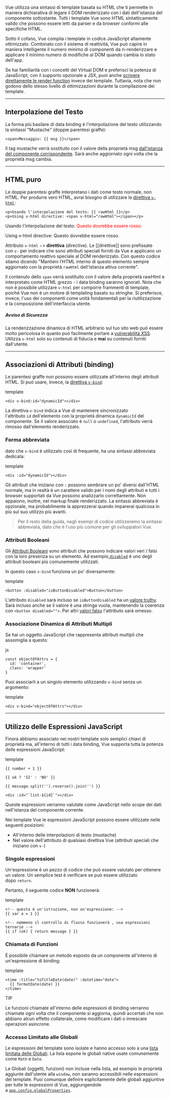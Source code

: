 Vue utilizza una sintassi di template basata su HTML che ti permette in maniera dichiarativa di legare il DOM renderizzato con i dati dell'istanza del componente sottostante. Tutti i template Vue sono HTML sintatticamente valido che possono essere letti da parser e da browser conformi alle specifiche HTML.

Sotto il cofano, Vue compila i template in codice JavaScript altamente ottimizzato. Combinato con il sistema di reattività, Vue può capire in maniera intelligente il numero minimo di componenti da ri-renderizzare e applicare il minimo numero di modifiche al DOM quando cambia lo stato dell'app.

Se hai familiarità con i concetti del Virtual DOM e preferisci la potenza di JavaScript, con il supporto opzionale a JSX, puoi anche [scrivere direttamente le render function](https://it.vuejs.org/guide/extras/render-function.html) invece dei template. Tuttavia, nota che non godono dello stesso livello di ottimizzazioni durante la compilazione dei template.

---
## Interpolazione del Testo

La forma più basilare di data binding è l'interpolazione del testo utilizzando la sintassi "Mustache" (doppie parentesi graffe):



``` template
<span>Messaggio: {{ msg }}</span>
```

Il tag mustache verrà sostituito con il valore della proprietà msg [dall'istanza del componente corrispondente](https://it.vuejs.org/guide/essentials/reactivity-fundamentals.html#declaring-reactive-state). Sarà anche aggiornato ogni volta che la proprietà msg cambia.

---
## HTML puro[​](https://it.vuejs.org/guide/essentials/template-syntax.html#raw-html)

Le doppie parentesi graffe interpretano i dati come testo normale, non HTML. Per produrre vero HTML, avrai bisogno di utilizzare la [direttiva `v-html`](https://it.vuejs.org/api/built-in-directives.html#v-html):


``` template
<p>Usando l'interpolazione del testo: {{ rawHtml }}</p>
<p>Using v-html directive: <span v-html="rawHtml"></span></p>
```

Usando l'interpolazione del testo: <span style="color: red">Questo dovrebbe essere rosso.</span>

Using v-html directive: Questo dovrebbe essere rosso.


Attributo `v-html` $->$ **direttiva** (directive). 
Le [[direttive]] sono prefissate con `v-` per indicare che sono attributi speciali forniti da Vue e applicano un comportamento reattivo speciale al DOM renderizzato. Con questo codice stiamo dicendo "Mantieni l'HTML interno di questo elemento sempre aggiornato con la proprietà `rawHtml` dell'istanza attiva corrente".

Il contenuto dello `span` verrà sostituito con il valore della proprietà rawHtml e interpretato come HTML grezzo - i data binding saranno ignorati. Nota che non è possibile utilizzare `v-html` per comporre frammenti di template, poiché Vue non è un motore di templating basato su stringhe. Si preferisce, invece, l'uso dei componenti come unità fondamentali per la riutilizzazione e la composizione dell'interfaccia utente.

##### Avviso di Sicurezza
La renderizzazione dinamica di HTML arbitrario sul tuo sito web può essere molto pericolosa in quanto può facilmente portare a [vulnerabilità XSS](https://en.wikipedia.org/wiki/Cross-site_scripting). Utilizza `v-html` solo su contenuti di fiducia e **mai** su contenuti forniti dall'utente.

----
## Associazioni di Attributi (binding)[​](https://it.vuejs.org/guide/essentials/template-syntax.html#attribute-bindings)

Le parentesi graffe non possono essere utilizzate all'interno degli attributi HTML. Si può usare, invece, la [direttiva `v-bind`](https://it.vuejs.org/api/built-in-directives.html#v-bind):

template

```
<div v-bind:id="dynamicId"></div>
```

La direttiva `v-bind` indica a Vue di mantenere sincronizzato l'attributo `id` dell'elemento con la proprietà dinamica `dynamicId` del componente. Se il valore associato è `null` o `undefined`, l'attributo verrà rimosso dall'elemento renderizzato.

### Forma abbreviata[​](https://it.vuejs.org/guide/essentials/template-syntax.html#shorthand)

dato che `v-bind` è utilizzato così di frequente, ha una sintassi abbreviata dedicata:

template

```
<div :id="dynamicId"></div>
```

Gli attributi che iniziano con `:` possono sembrare un po' diversi dall'HTML normale, ma in realtà è un carattere valido per i nomi degli attributi e tutti i browser supportati da Vue possono analizzarlo correttamente. Non appaiono, inoltre, nel markup finale renderizzato. La sintassi abbreviata è opzionale, ma probabilmente la apprezzerai quando imparerai qualcosa in più sul suo utilizzo più avanti.

> Per il resto della guida, negli esempi di codice utilizzeremo la sintassi abbreviata, dato che è l'uso più comune per gli sviluppatori Vue.

### Attributi Booleani[​](https://it.vuejs.org/guide/essentials/template-syntax.html#boolean-attributes)

Gli [Attributi Booleani](https://html.spec.whatwg.org/multipage/common-microsyntaxes.html#boolean-attributes) sono attributi che possono indicare valori veri / falsi con la loro presenza su un elemento. Ad esempio,[`disabled`](https://developer.mozilla.org/en-US/docs/Web/HTML/Attributes/disabled) è uno degli attributi booleani più comunemente utilizzati.

In questo caso `v-bind` funziona un po' diversamente:

template

```
<button :disabled="isButtonDisabled">Button</button>
```

L'attributo `disabled` sarà incluso se `isButtonDisabled` ha un [valore truthy](https://developer.mozilla.org/en-US/docs/Glossary/Truthy). Sarà incluso anche se il valore è una stringa vuota, mantenendo la coerenza con `<button disabled="">`. Per altri [valori falsy](https://developer.mozilla.org/en-US/docs/Glossary/Falsy) l'attributo sarà omesso.

### Associazione Dinamica di Attributi Multipli[​](https://it.vuejs.org/guide/essentials/template-syntax.html#dynamically-binding-multiple-attributes)

Se hai un oggetto JavaScript che rappresenta attributi multipli che assomiglia a questo:

js

```
const objectOfAttrs = {
  id: 'container',
  class: 'wrapper'
}
```

Puoi associarli a un singolo elemento utilizzando `v-bind` senza un argomento:

template

```
<div v-bind="objectOfAttrs"></div>
```

----
## Utilizzo delle Espressioni JavaScript[​](https://it.vuejs.org/guide/essentials/template-syntax.html#using-javascript-expressions)

Finora abbiamo associato nei nostri template solo semplici chiavi di proprietà ma, all'interno di tutti i data binding, Vue supporta tutta la potenza delle espressioni JavaScript:

template

```
{{ number + 1 }}

{{ ok ? 'SI' : 'NO' }}

{{ message.split('').reverse().join('') }}

<div :id="`list-${id}`"></div>
```

Queste espressioni verranno valutate come JavaScript nello scope dei dati nell'istanza del componente corrente.

Nei template Vue le espressioni JavaScript possono essere utilizzate nelle seguenti posizioni:

- All'interno delle interpolazioni di testo (mustache)
- Nel valore dell'attributo di qualsiasi direttiva Vue (attributi speciali che iniziano con `v-`)

### Singole espressioni[​](https://it.vuejs.org/guide/essentials/template-syntax.html#expressions-only)

Un'espressione è un pezzo di codice che può essere valutato per ottenere un valore. Un semplice test è verificare se può essere utilizzato dopo `return`.

Pertanto, il seguente codice **NON** funzionerà:

template

```
<!-- questa è un'istruzione, non un'espressione: -->
{{ var a = 1 }}

<!-- nemmeno il controllo di flusso funzionerà , usa espressioni ternarie -->
{{ if (ok) { return message } }}
```

### Chiamata di Funzioni[​](https://it.vuejs.org/guide/essentials/template-syntax.html#calling-functions)

È possibile chiamare un metodo esposto da un componente all'interno di un'espressione di binding:

template

```
<time :title="toTitleDate(date)" :datetime="date">
  {{ formatDate(date) }}
</time>
```

TIP

Le funzioni chiamate all'interno delle espressioni di binding verranno chiamate ogni volta che il componente si aggiorna, quindi accertati che non abbiano alcun effetto collaterale, come modificare i dati o innescare operazioni asincrone.

### Accesso Limitato alle Globali[​](https://it.vuejs.org/guide/essentials/template-syntax.html#restricted-globals-access)

Le espressioni del template sono isolate e hanno accesso solo a una [lista limitata delle Globali](https://github.com/vuejs/core/blob/main/packages/shared/src/globalsAllowList.ts#L3). La lista espone le globali native usate comunemente come `Math` e `Date`.

Le Globali (oggetti, funzioni) non incluse nella lista, ad esempio le proprietà aggiunte dall'utente alla `window`, non saranno accessibili nelle espressioni del template. Puoi comunque definire esplicitamente delle globali aggiuntive per tutte le espressioni di Vue, aggiungendole a [`app.config.globalProperties`](https://it.vuejs.org/api/application.html#app-config-globalproperties).




